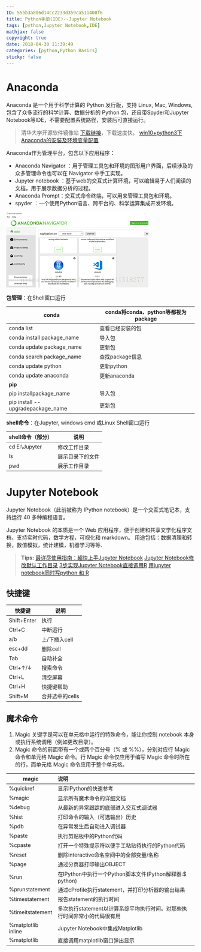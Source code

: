 ```yaml
---
ID: 55bb3a806d14cc2233d359ca511408f6
title: Python手册(IDE)--Jupyter Notebook
tags: [python,Jupyter Notebook,IDE]
mathjax: false
copyright: true
date: 2018-04-30 11:39:49
categories: [python,Python Basics]
sticky: false
---
```

# Anaconda
Anaconda 是一个用于科学计算的 Python 发行版，支持 Linux, Mac, Windows, 包含了众多流行的科学计算、数据分析的 Python 包，还自带Spyder和Jupyter Notebook等IDE，不需要配置系统路径，安装后可直接运行。

<!-- more -->

> 清华大学开源软件镜像站 [下载链接](https://mirror.tuna.tsinghua.edu.cn/help/anaconda/ )，下载速度快。
[win10+python3下Anaconda的安装及环境变量配置](https://blog.csdn.net/u013211009/article/details/78437098?locationNum=7&fps=1)

Anaconda作为管理平台，包含以下应用程序：

- Anaconda Navigator ：用于管理工具包和环境的图形用户界面，后续涉及的众多管理命令也可以在 Navigator 中手工实现。
- Jupyter notebook ：基于web的交互式计算环境，可以编辑易于人们阅读的文档，用于展示数据分析的过程。
- Anaconda Prompt：交互式命令终端，可以用来管理工具包和环境。
- spyder ：一个使用Python语言、跨平台的、科学运算集成开发环境。

![pro](/images/ide.png)

**包管理**：在Shell窗口运行

| **conda**      | conda将conda、python等都视为package |
| ------------------- | ---------------- |
| conda list                      | 查看已经安装的包                      |
| conda install package_name        | 导入包                           |
| conda update package_name         | 更新包                           |
| conda search package_name         | 查找package信息                   |
| conda update python               | 更新python                      |
| conda update anaconda             | 更新anaconda                    |
| **pip**                           |                               |
| pip installpackage_name           | 导入包                           |
| pip install --upgradepackage_name | 更新包                           |

**shell命令**：在Jupyter, windows cmd 或Linux Shell窗口运行

| shell命令（部分）      | 说明 |
| ------------- | ---------------- |
| cd E:\Jupyter | 修改工作目录           |
| ls            | 展示目录下的文件         |
| pwd           | 展示工作目录           |


# Jupyter Notebook

Jupyter Notebook（此前被称为 IPython notebook）是一个交互式笔记本，支持运行 40 多种编程语言。

Jupyter Notebook 的本质是一个 Web 应用程序，便于创建和共享文学化程序文档，支持实时代码，数学方程，可视化和 markdown。 用途包括：数据清理和转换，数值模拟，统计建模，机器学习等等.

> **Tips:**
> [最详尽使用指南：超快上手Jupyter Notebook](https://blog.csdn.net/datacastle/article/details/78890469)
> [Jupyter Notebook修改默认工作目录](https://blog.csdn.net/u014552678/article/details/62046638)
> [3步实现Jupyter Notebook直接调用R](https://blog.csdn.net/blackrosetian/article/details/77939295)
> [用jupyter notebook同时写python 和 R](https://blog.csdn.net/vincentluo91/article/details/76832264)


## 快捷键

| 快捷键 |   说明   |
| ------------------- | --------- |
| Shift+Enter         | 执行        |
| Ctrl+C              | 中断运行      |
| a/b             | 上/下插入cell |
| esc+dd              | 删除cell    |
| Tab                 | 自动补全      |
| Ctrl+↑/↓            | 搜索命令      |
| Ctrl+L              | 清空屏幕      |
| Ctrl+H              | 快捷键帮助      |
|Shift+M	|合并选中的cells|

## 魔术命令
1. Magic 关键字是可以在单元格中运行的特殊命令，能让你控制 notebook 本身或执行系统调用（例如更改目录）。
2. Magic 命令的前面带有一个或两个百分号（% 或 %%），分别对应行 Magic 命令和单元格 Magic 命令。行 Magic 命令仅应用于编写 Magic 命令时所在的行，而单元格 Magic 命令应用于整个单元格。

| magic | 说明  |
 |------ |:-------|
| %quickref        | 显示IPython的快速参考                           |
| %magic           | 显示所有魔术命令的详细文档                            |
| %debug           | 从最新的异常跟踪的底部进入交互式调试器                      |
| %hist            | 打印命令的输入（可选输出）历史                          |
| %pdb             | 在异常发生后自动进入调试器                            |
| %paste           | 执行剪贴板中的Python代码                          |
| %cpaste          | 打开一个特殊提示符以便手工粘贴待执行的Python代码              |
| %reset           | 删除interactive命名空间中的全部变量/名称               |
| %page            | 通过分页器打印输出OBJECT                          |
| %run             | 在IPython中执行一个Python脚本文件(Python解释器:$ python) |
| %prunstatement   | 通过cProfile执行statement，并打印分析器的输出结果        |
| %timestatement   | 报告statement的执行时间                         |
| %timeitstatement | 多次执行statement以计算系综平均执行时间。对那些执行时间非常小的代码很有用 |
| %matplotlib inline     | Jupyter Notebook中集成Matplotlib                             |
|%matplotlib|直接调用matplotlib窗口弹出显示|




